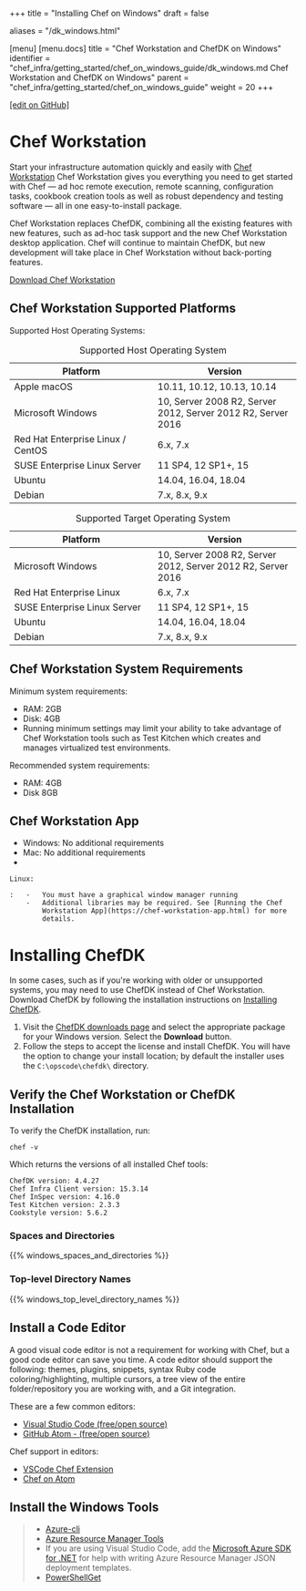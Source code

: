 +++
title = "Installing Chef on Windows"
draft = false

aliases = "/dk_windows.html"

[menu]
  [menu.docs]
    title = "Chef Workstation and ChefDK on Windows"
    identifier = "chef_infra/getting_started/chef_on_windows_guide/dk_windows.md Chef Workstation and ChefDK on Windows"
    parent = "chef_infra/getting_started/chef_on_windows_guide"
    weight = 20
+++    

[\[edit on
GitHub\]](https://github.com/chef/chef-web-docs/blob/master/chef_master/source/dk_windows.rst)

Chef Workstation
================

Start your infrastructure automation quickly and easily with [Chef
Workstation](https://www.chef.sh/) Chef Workstation gives you everything
you need to get started with Chef — ad hoc remote execution, remote
scanning, configuration tasks, cookbook creation tools as well as robust
dependency and testing software — all in one easy-to-install package.

Chef Workstation replaces ChefDK, combining all the existing features
with new features, such as ad-hoc task support and the new Chef
Workstation desktop application. Chef will continue to maintain ChefDK,
but new development will take place in Chef Workstation without
back-porting features.

[Download Chef Workstation](https://downloads.chef.io/chef-workstation/)

Chef Workstation Supported Platforms
------------------------------------

Supported Host Operating Systems:

<table>
<caption>Supported Host Operating System</caption>
<colgroup>
<col style="width: 50%" />
<col style="width: 50%" />
</colgroup>
<thead>
<tr class="header">
<th>Platform</th>
<th>Version</th>
</tr>
</thead>
<tbody>
<tr class="odd">
<td>Apple macOS</td>
<td>10.11, 10.12, 10.13, 10.14</td>
</tr>
<tr class="even">
<td>Microsoft Windows</td>
<td>10, Server 2008 R2, Server 2012, Server 2012 R2, Server 2016</td>
</tr>
<tr class="odd">
<td>Red Hat Enterprise Linux / CentOS</td>
<td>6.x, 7.x</td>
</tr>
<tr class="even">
<td>SUSE Enterprise Linux Server</td>
<td>11 SP4, 12 SP1+, 15</td>
</tr>
<tr class="odd">
<td>Ubuntu</td>
<td>14.04, 16.04, 18.04</td>
</tr>
<tr class="even">
<td>Debian</td>
<td>7.x, 8.x, 9.x</td>
</tr>
</tbody>
</table>

<table>
<caption>Supported Target Operating System</caption>
<colgroup>
<col style="width: 50%" />
<col style="width: 50%" />
</colgroup>
<thead>
<tr class="header">
<th>Platform</th>
<th>Version</th>
</tr>
</thead>
<tbody>
<tr class="odd">
<td>Microsoft Windows</td>
<td>10, Server 2008 R2, Server 2012, Server 2012 R2, Server 2016</td>
</tr>
<tr class="even">
<td>Red Hat Enterprise Linux</td>
<td>6.x, 7.x</td>
</tr>
<tr class="odd">
<td>SUSE Enterprise Linux Server</td>
<td>11 SP4, 12 SP1+, 15</td>
</tr>
<tr class="even">
<td>Ubuntu</td>
<td>14.04, 16.04, 18.04</td>
</tr>
<tr class="odd">
<td>Debian</td>
<td>7.x, 8.x, 9.x</td>
</tr>
</tbody>
</table>

Chef Workstation System Requirements
------------------------------------

Minimum system requirements:

-   RAM: 2GB
-   Disk: 4GB
-   Running minimum settings may limit your ability to take advantage of
    Chef Workstation tools such as Test Kitchen which creates and
    manages virtualized test environments.

Recommended system requirements:

-   RAM: 4GB
-   Disk 8GB

Chef Workstation App
--------------------

-   Windows: No additional requirements
-   Mac: No additional requirements
-   

    Linux:

    :   -   You must have a graphical window manager running
        -   Additional libraries may be required. See [Running the Chef
            Workstation App](https://chef-workstation-app.html) for more
            details.

Installing ChefDK
=================

In some cases, such as if you're working with older or unsupported
systems, you may need to use ChefDK instead of Chef Workstation.
Download ChefDK by following the installation instructions on
[Installing ChefDK](/install_dk/).

1.  Visit the [ChefDK downloads page](https://downloads.chef.io/chefdk)
    and select the appropriate package for your Windows version. Select
    the **Download** button.
2.  Follow the steps to accept the license and install ChefDK. You will
    have the option to change your install location; by default the
    installer uses the `C:\opscode\chefdk\` directory.

Verify the Chef Workstation or ChefDK Installation
--------------------------------------------------

To verify the ChefDK installation, run:

``` shell
chef -v
```

Which returns the versions of all installed Chef tools:

``` shell
ChefDK version: 4.4.27
Chef Infra Client version: 15.3.14
Chef InSpec version: 4.16.0
Test Kitchen version: 2.3.3
Cookstyle version: 5.6.2
```

### Spaces and Directories

{{% windows_spaces_and_directories %}}

### Top-level Directory Names

{{% windows_top_level_directory_names %}}

Install a Code Editor
---------------------

A good visual code editor is not a requirement for working with Chef,
but a good code editor can save you time. A code editor should support
the following: themes, plugins, snippets, syntax Ruby code
coloring/highlighting, multiple cursors, a tree view of the entire
folder/repository you are working with, and a Git integration.

These are a few common editors:

-   [Visual Studio Code (free/open
    source)](https://code.visualstudio.com/)
-   [GitHub Atom - (free/open source)](https://atom.io/)

Chef support in editors:

-   [VSCode Chef
    Extension](https://marketplace.visualstudio.com/items?itemName=chef-software.Chef)
-   [Chef on Atom](https://atom.io/packages/language-chef)

Install the Windows Tools
-------------------------

> -   [Azure-cli](https://azure.microsoft.com/en-gb/downloads/)
> -   [Azure Resource Manager
>     Tools](https://marketplace.visualstudio.com/items?itemName=msazurermtools.azurerm-vscode-tools)
> -   If you are using Visual Studio Code, add the [Microsoft Azure SDK
>     for .NET](https://azure.microsoft.com/en-us/tools/) for help with
>     writing Azure Resource Manager JSON deployment templates.
> -   [PowerShellGet](https://docs.microsoft.com/en-us/powershell/azure/install-azurerm-ps?view=azurermps-6.12.0)
